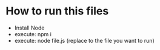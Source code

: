 # How to run this files

- Install Node
- execute: npm i
- execute: node file.js (replace to the file you want to run)